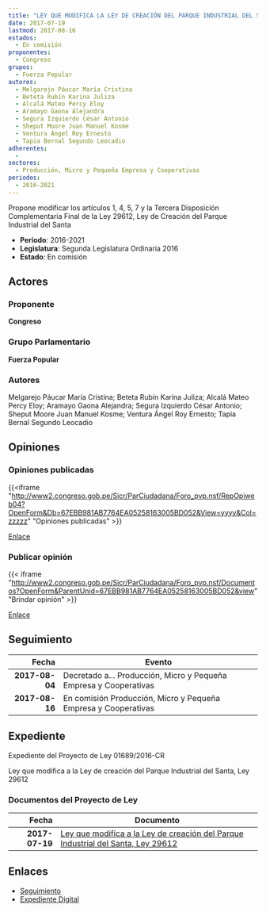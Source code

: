```yaml
---
title: "LEY QUE MODIFICA LA LEY DE CREACIÓN DEL PARQUE INDUSTRIAL DEL SANTA LEY 29612"
date: 2017-07-19
lastmod: 2017-08-16
estados: 
  - En comisión
proponentes: 
  - Congreso
grupos: 
  - Fuerza Popular
autores: 
  - Melgarejo Páucar María Cristina
  - Beteta Rubín Karina Juliza
  - Alcalá Mateo Percy Eloy
  - Aramayo Gaona Alejandra
  - Segura Izquierdo César Antonio
  - Sheput Moore Juan Manuel Kosme
  - Ventura Ángel Roy Ernesto
  - Tapia Bernal Segundo Leocadio
adherentes: 
  - 
sectores: 
  - Producción, Micro y Pequeña Empresa y Cooperativas
periodos: 
  - 2016-2021
---
```


Propone modificar los artículos 1, 4, 5, 7 y la Tercera Disposición Complementaria Final de la Ley 29612, Ley de Creación del Parque Industrial del Santa

- **Periodo**: 2016-2021
- **Legislatura**: Segunda Legislatura Ordinaria 2016
- **Estado**: En comisión

## Actores

### Proponente

**Congreso**

### Grupo Parlamentario

**Fuerza Popular**

### Autores

Melgarejo Páucar María Cristina; Beteta Rubín Karina Juliza; Alcalá Mateo Percy Eloy; Aramayo Gaona Alejandra; Segura Izquierdo César Antonio; Sheput Moore Juan Manuel Kosme; Ventura Ángel Roy Ernesto; Tapia Bernal Segundo Leocadio


## Opiniones

### Opiniones publicadas

{{<iframe "http://www2.congreso.gob.pe/Sicr/ParCiudadana/Foro_pvp.nsf/RepOpiweb04?OpenForm&Db=67EBB981AB7764EA05258163005BD052&View=yyyy&Col=zzzzz" "Opiniones publicadas" >}}

[Enlace](http://www2.congreso.gob.pe/Sicr/ParCiudadana/Foro_pvp.nsf/RepOpiweb04?OpenForm&Db=67EBB981AB7764EA05258163005BD052&View=yyyy&Col=zzzzz)
### Publicar opinión

{{< iframe "http://www2.congreso.gob.pe/Sicr/ParCiudadana/Foro_pvp.nsf/Documentos?OpenForm&ParentUnid=67EBB981AB7764EA05258163005BD052&view" "Brindar opinión" >}}

[Enlace](http://www2.congreso.gob.pe/Sicr/ParCiudadana/Foro_pvp.nsf/Documentos?OpenForm&ParentUnid=67EBB981AB7764EA05258163005BD052&view)

## Seguimiento

| Fecha | Evento |
|------:|--------|
| **2017-08-04** | Decretado a... Producción, Micro y Pequeña Empresa y Cooperativas|
| **2017-08-16** | En comisión Producción, Micro y Pequeña Empresa y Cooperativas|


## Expediente

Expediente del Proyecto de Ley 01689/2016-CR

Ley que modifica a la Ley de creación del Parque Industrial del Santa, Ley 29612


### Documentos del Proyecto de Ley

| Fecha | Documento |
|------:|--------|
| **2017-07-19** | [Ley que modifica a la Ley de creación del Parque Industrial del Santa, Ley 29612](http://www.leyes.congreso.gob.pe/Documentos/2016_2021/Proyectos_de_Ley_y_de_Resoluciones_Legislativas/PL0168920170719.pdf) |

## Enlaces 

- [Seguimiento](http://www2.congreso.gob.pe/Sicr/TraDocEstProc/CLProLey2016.nsf/f7fff46988ca05b1052578e100829cc7/e1fa96c3487159cd052581630058a16e?OpenDocument)
- [Expediente Digital](http://www2.congreso.gob.pehttp://www2.congreso.gob.pe/Sicr/TraDocEstProc/CLProLey2016.nsf/f7fff46988ca05b1052578e100829cc7/e1fa96c3487159cd052581630058a16e?OpenDocument&Click=05257FB7005EB655.eb71d0cf91d8294e05256cdf006b5706/$Body/0.1C6C)
